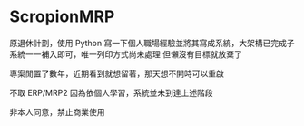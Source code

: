 # ScropionMRP

原退休計劃，使用 Python 寫一下個人職場經驗並將其寫成系統，大架構已完成子系統一一補入即可，唯一列印方式尚未處理
但懶沒有目標就放棄了

專案閒置了數年，近期看到就想留著，那天想不開時可以重啟

不取 ERP/MRP2 因為依個人學習，系統並未到達上述階段

非本人同意，禁止商業使用
